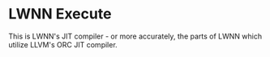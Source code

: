 

# LWNN Execute

This is LWNN's JIT compiler - or more accurately, the parts of LWNN which utilize LLVM's ORC JIT compiler. 
